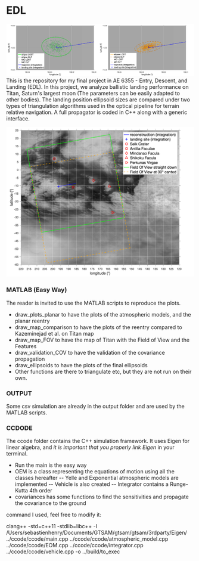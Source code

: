 # EDL
![plot](./ellipsoids.png)
This is the repository for my final project in AE 6355 - Entry, Descent, and Landing (EDL). In this project, we analyze ballistic landing performance on Titan, Saturn's largest moon (The parameters can be easily adapted to other bodies). The landing position ellipsoid sizes are compared under two types of triangulation algorithms used in the optical pipeline for terrain relative navigation. A full propagator is coded in C++ along with a generic interface.

![plot](./FOV_map.png)

### MATLAB (Easy Way)
The reader is invited to use the MATLAB scripts to reproduce the plots.
- draw_plots_planar to have the plots of the atmospheric models, and the planar reentry
- draw_map_comparison to have the plots of the reentry compared to Kazeminejad et al. on Titan map
- draw_map_FOV to have the map of Titan with the Field of View and the Features
- draw_validation_COV to have the validation of the covariance propagation
- draw_ellipsoids to have the plots of the final ellipsoids
- Other functions are there to triangulate etc, but they are not run on their own.

### OUTPUT
Some csv simulation are already in the output folder and are used by the MATLAB scripts.

### CCDODE
The ccode folder contains the C++ simulation framework. It uses Eigen for linear algebra, and *it is important that you properly link Eigen* in your terminal.
- Run the main is the easy way
- OEM is a class representing the equations of motion using all the classes hereafter
-- Yelle and Exponential atmospheric models are implemented
-- Vehicle is also created
-- Integrator contains a Runge-Kutta 4th order
- covariances has some functions to find the sensitivities and propagate the covariance to the ground

command I used, feel free to modify it:

clang++ -std=c++11 -stdlib=libc++ -I /Users/sebastienhenry/Documents/GTSAM/gtsam/gtsam/3rdparty/Eigen/ ../ccode/ccode/main.cpp ../ccode/ccode/atmospheric_model.cpp ../ccode/ccode/EOM.cpp ../ccode/ccode/integrator.cpp ../ccode/ccode/vehicle.cpp -o ../build/to_exec


